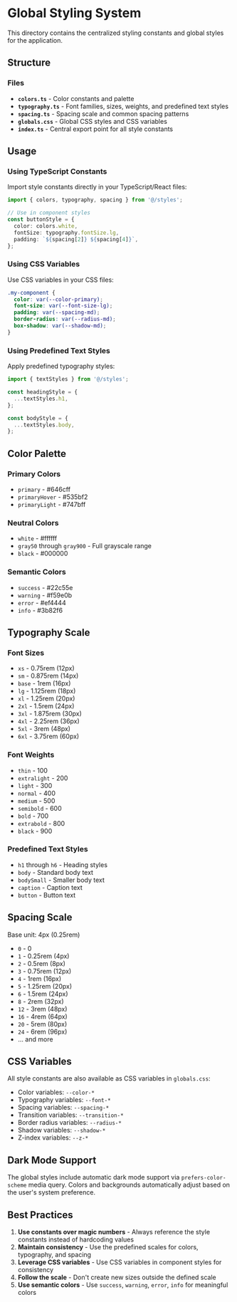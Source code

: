 # Global Styling System

This directory contains the centralized styling constants and global styles for the application.

## Structure

### Files

- **`colors.ts`** - Color constants and palette
- **`typography.ts`** - Font families, sizes, weights, and predefined text styles
- **`spacing.ts`** - Spacing scale and common spacing patterns
- **`globals.css`** - Global CSS styles and CSS variables
- **`index.ts`** - Central export point for all style constants

## Usage

### Using TypeScript Constants

Import style constants directly in your TypeScript/React files:

```typescript
import { colors, typography, spacing } from '@/styles';

// Use in component styles
const buttonStyle = {
  color: colors.white,
  fontSize: typography.fontSize.lg,
  padding: `${spacing[2]} ${spacing[4]}`,
};
```

### Using CSS Variables

Use CSS variables in your CSS files:

```css
.my-component {
  color: var(--color-primary);
  font-size: var(--font-size-lg);
  padding: var(--spacing-md);
  border-radius: var(--radius-md);
  box-shadow: var(--shadow-md);
}
```

### Using Predefined Text Styles

Apply predefined typography styles:

```typescript
import { textStyles } from '@/styles';

const headingStyle = {
  ...textStyles.h1,
};

const bodyStyle = {
  ...textStyles.body,
};
```

## Color Palette

### Primary Colors
- `primary` - #646cff
- `primaryHover` - #535bf2
- `primaryLight` - #747bff

### Neutral Colors
- `white` - #ffffff
- `gray50` through `gray900` - Full grayscale range
- `black` - #000000

### Semantic Colors
- `success` - #22c55e
- `warning` - #f59e0b
- `error` - #ef4444
- `info` - #3b82f6

## Typography Scale

### Font Sizes
- `xs` - 0.75rem (12px)
- `sm` - 0.875rem (14px)
- `base` - 1rem (16px)
- `lg` - 1.125rem (18px)
- `xl` - 1.25rem (20px)
- `2xl` - 1.5rem (24px)
- `3xl` - 1.875rem (30px)
- `4xl` - 2.25rem (36px)
- `5xl` - 3rem (48px)
- `6xl` - 3.75rem (60px)

### Font Weights
- `thin` - 100
- `extralight` - 200
- `light` - 300
- `normal` - 400
- `medium` - 500
- `semibold` - 600
- `bold` - 700
- `extrabold` - 800
- `black` - 900

### Predefined Text Styles
- `h1` through `h6` - Heading styles
- `body` - Standard body text
- `bodySmall` - Smaller body text
- `caption` - Caption text
- `button` - Button text

## Spacing Scale

Base unit: 4px (0.25rem)

- `0` - 0
- `1` - 0.25rem (4px)
- `2` - 0.5rem (8px)
- `3` - 0.75rem (12px)
- `4` - 1rem (16px)
- `5` - 1.25rem (20px)
- `6` - 1.5rem (24px)
- `8` - 2rem (32px)
- `12` - 3rem (48px)
- `16` - 4rem (64px)
- `20` - 5rem (80px)
- `24` - 6rem (96px)
- ... and more

## CSS Variables

All style constants are also available as CSS variables in `globals.css`:

- Color variables: `--color-*`
- Typography variables: `--font-*`
- Spacing variables: `--spacing-*`
- Transition variables: `--transition-*`
- Border radius variables: `--radius-*`
- Shadow variables: `--shadow-*`
- Z-index variables: `--z-*`

## Dark Mode Support

The global styles include automatic dark mode support via `prefers-color-scheme` media query. Colors and backgrounds automatically adjust based on the user's system preference.

## Best Practices

1. **Use constants over magic numbers** - Always reference the style constants instead of hardcoding values
2. **Maintain consistency** - Use the predefined scales for colors, typography, and spacing
3. **Leverage CSS variables** - Use CSS variables in component styles for consistency
4. **Follow the scale** - Don't create new sizes outside the defined scale
5. **Use semantic colors** - Use `success`, `warning`, `error`, `info` for meaningful colors

